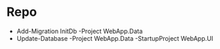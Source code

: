 # Repo
- Add-Migration InitDb -Project WebApp.Data
- Update-Database -Project WebApp.Data -StartupProject WebApp.UI
